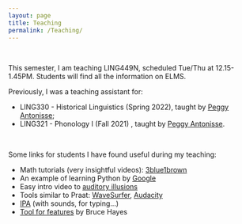 ```yaml
---
layout: page
title: Teaching
permalink: /Teaching/
---
```

<br>

This semester, I am teaching LING449N, scheduled Tue/Thu at 12.15-1.45PM. Students will find all the information on ELMS.

Previously, I was a teaching assistant for:
* LING330 - Historical Linguistics (Spring 2022), taught by [Peggy Antonisse](https://blog.umd.edu/peggyantonisse/);
* LING321 - Phonology I (Fall 2021) , taught by [Peggy Antonisse](https://blog.umd.edu/peggyantonisse/).

<br>

Some links for students I have found useful during my teaching: 

* Math tutorials (very insightful videos): [3blue1brown](https://www.3blue1brown.com/)
* An example of learning Python by [Google](https://developers.google.com/edu/python)
* Easy intro video to [auditory illusions](https://www.youtube.com/watch?v=KP9HFcK6YOM)
* Tools similar to Praat: [WaveSurfer](https://sourceforge.net/projects/wavesurfer/), [Audacity](https://www.audacityteam.org/)
* [IPA](https://www.internationalphoneticalphabet.org/) (with sounds, for typing...)
* [Tool for features](https://linguistics.ucla.edu/people/hayes/120a/Pheatures/) by Bruce Hayes